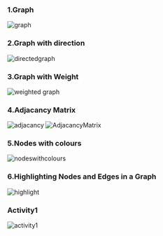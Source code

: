 <h3>1.Graph</h3>

![graph](https://github.com/user-attachments/assets/21842a55-b6ab-4839-8260-c483766cb8ac)

<h3>2.Graph with direction</h3>

![directedgraph](https://github.com/user-attachments/assets/0c580280-b93d-4915-bed0-a78286f17b43)

<h3>3.Graph with Weight</h3>

![weighted graph](https://github.com/user-attachments/assets/b373e36b-c555-4bf0-8355-63e7cae13a40)

<h3>4.Adjacancy Matrix</h3>

![adjacancy](https://github.com/user-attachments/assets/07a6ca34-05d4-4da8-b1b2-5a5dd08cfeae)
![AdjacancyMatrix](https://github.com/user-attachments/assets/8e978a3b-5e8d-4476-8343-4acaf8f29fdb)

<h3>5.Nodes with colours</h3>

![nodeswithcolours](https://github.com/user-attachments/assets/1e82c279-66e4-4661-aa0a-798c1ac60666)

<h3>6.Highlighting Nodes and Edges in a Graph</h3>

![highlight](https://github.com/user-attachments/assets/1b52efe3-6355-4005-9502-ab1d02d08e90)

<h3>Activity1</h3>

![activity1](https://github.com/user-attachments/assets/363b62cb-0bb8-4623-8129-950b993c79ad)

